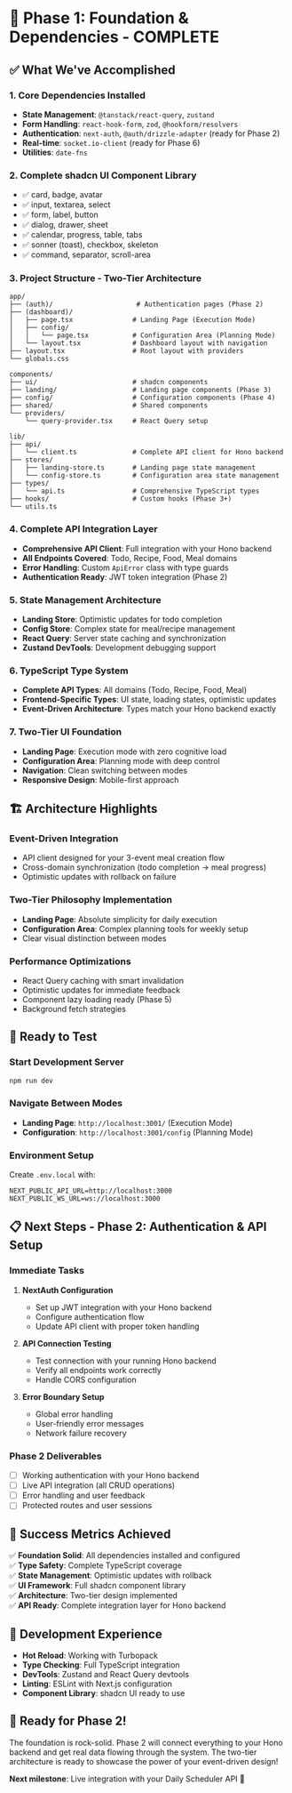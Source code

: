 # 🎉 Phase 1: Foundation & Dependencies - COMPLETE

## ✅ What We've Accomplished

### 1. Core Dependencies Installed
- **State Management**: `@tanstack/react-query`, `zustand`
- **Form Handling**: `react-hook-form`, `zod`, `@hookform/resolvers`
- **Authentication**: `next-auth`, `@auth/drizzle-adapter` (ready for Phase 2)
- **Real-time**: `socket.io-client` (ready for Phase 6)
- **Utilities**: `date-fns`

### 2. Complete shadcn UI Component Library
- ✅ card, badge, avatar
- ✅ input, textarea, select
- ✅ form, label, button
- ✅ dialog, drawer, sheet
- ✅ calendar, progress, table, tabs
- ✅ sonner (toast), checkbox, skeleton
- ✅ command, separator, scroll-area

### 3. Project Structure - Two-Tier Architecture
```
app/
├── (auth)/                     # Authentication pages (Phase 2)
├── (dashboard)/
│   ├── page.tsx               # Landing Page (Execution Mode)
│   ├── config/
│   │   └── page.tsx           # Configuration Area (Planning Mode)
│   └── layout.tsx             # Dashboard layout with navigation
├── layout.tsx                 # Root layout with providers
└── globals.css

components/
├── ui/                        # shadcn components
├── landing/                   # Landing page components (Phase 3)
├── config/                    # Configuration components (Phase 4)
├── shared/                    # Shared components
└── providers/
    └── query-provider.tsx     # React Query setup

lib/
├── api/
│   └── client.ts              # Complete API client for Hono backend
├── stores/
│   ├── landing-store.ts       # Landing page state management
│   └── config-store.ts        # Configuration area state management
├── types/
│   └── api.ts                 # Comprehensive TypeScript types
├── hooks/                     # Custom hooks (Phase 3+)
└── utils.ts
```

### 4. Complete API Integration Layer
- **Comprehensive API Client**: Full integration with your Hono backend
- **All Endpoints Covered**: Todo, Recipe, Food, Meal domains
- **Error Handling**: Custom `ApiError` class with type guards
- **Authentication Ready**: JWT token integration (Phase 2)

### 5. State Management Architecture
- **Landing Store**: Optimistic updates for todo completion
- **Config Store**: Complex state for meal/recipe management
- **React Query**: Server state caching and synchronization
- **Zustand DevTools**: Development debugging support

### 6. TypeScript Type System
- **Complete API Types**: All domains (Todo, Recipe, Food, Meal)
- **Frontend-Specific Types**: UI state, loading states, optimistic updates
- **Event-Driven Architecture**: Types match your Hono backend exactly

### 7. Two-Tier UI Foundation
- **Landing Page**: Execution mode with zero cognitive load
- **Configuration Area**: Planning mode with deep control
- **Navigation**: Clean switching between modes
- **Responsive Design**: Mobile-first approach

## 🏗️ Architecture Highlights

### Event-Driven Integration
- API client designed for your 3-event meal creation flow
- Cross-domain synchronization (todo completion → meal progress)
- Optimistic updates with rollback on failure

### Two-Tier Philosophy Implementation
- **Landing Page**: Absolute simplicity for daily execution
- **Configuration Area**: Complex planning tools for weekly setup
- Clear visual distinction between modes

### Performance Optimizations
- React Query caching with smart invalidation
- Optimistic updates for immediate feedback
- Component lazy loading ready (Phase 5)
- Background fetch strategies

## 🚀 Ready to Test

### Start Development Server
```bash
npm run dev
```

### Navigate Between Modes
- **Landing Page**: `http://localhost:3001/` (Execution Mode)
- **Configuration**: `http://localhost:3001/config` (Planning Mode)

### Environment Setup
Create `.env.local` with:
```env
NEXT_PUBLIC_API_URL=http://localhost:3000
NEXT_PUBLIC_WS_URL=ws://localhost:3000
```

## 📋 Next Steps - Phase 2: Authentication & API Setup

### Immediate Tasks
1. **NextAuth Configuration**
   - Set up JWT integration with your Hono backend
   - Configure authentication flow
   - Update API client with proper token handling

2. **API Connection Testing**
   - Test connection with your running Hono backend
   - Verify all endpoints work correctly
   - Handle CORS configuration

3. **Error Boundary Setup**
   - Global error handling
   - User-friendly error messages
   - Network failure recovery

### Phase 2 Deliverables
- [ ] Working authentication with your Hono backend
- [ ] Live API integration (all CRUD operations)
- [ ] Error handling and user feedback
- [ ] Protected routes and user sessions

## 🎯 Success Metrics Achieved

✅ **Foundation Solid**: All dependencies installed and configured  
✅ **Type Safety**: Complete TypeScript coverage  
✅ **State Management**: Optimistic updates with rollback  
✅ **UI Framework**: Full shadcn component library  
✅ **Architecture**: Two-tier design implemented  
✅ **API Ready**: Complete integration layer for Hono backend  

## 🔧 Development Experience

- **Hot Reload**: Working with Turbopack
- **Type Checking**: Full TypeScript integration
- **DevTools**: Zustand and React Query devtools
- **Linting**: ESLint with Next.js configuration
- **Component Library**: shadcn UI ready to use

## 🚦 Ready for Phase 2!

The foundation is rock-solid. Phase 2 will connect everything to your Hono backend and get real data flowing through the system. The two-tier architecture is ready to showcase the power of your event-driven design!

**Next milestone**: Live integration with your Daily Scheduler API 🎯 